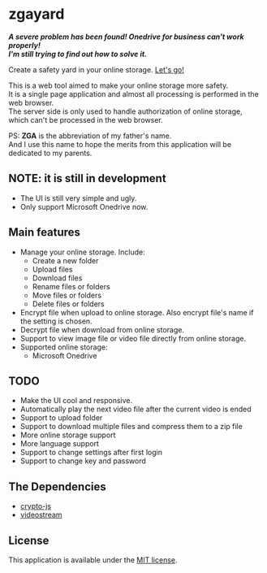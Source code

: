 # zgayard
___A severe problem has been found! Onedrive for business can't work properly!  
I'm still trying to find out how to solve it.___

Create a safety yard in your online storage. [Let's go!](https://zboris12.github.io/zgayard/src/)  

This is a web tool aimed to make your online storage more safety.  
It is a single page application and almost all processing is performed in the web browser.  
The server side is only used to handle authorization of online storage, which can't be processed in the web browser.

PS: __ZGA__ is the abbreviation of my father's name.  
And I use this name to hope the merits from this application will be dedicated to my parents.

## NOTE: it is still in development

* The UI is still very simple and ugly.
* Only support Microsoft Onedrive now.

## Main features

* Manage your online storage. Include:
  * Create a new folder
  * Upload files
  * Download files
  * Rename files or folders
  * Move files or folders
  * Delete files or folders
* Encrypt file when upload to online storage. Also encrypt file's name if the setting is chosen.
* Decrypt file when download from online storage.
* Support to view image file or video file directly from online storage.
* Supported online storage:
  * Microsoft Onedrive

## TODO

* Make the UI cool and responsive.
* Automatically play the next video file after the current video is ended
* Support to upload folder
* Support to download multiple files and compress them to a zip file
* More online storage support
* More language support
* Support to change settings after first login
* Support to change key and password

## The Dependencies

* [crypto-js](https://github.com/brix/crypto-js)
* [videostream](https://github.com/jhiesey/videostream)

## License

This application is available under the
[MIT license](https://opensource.org/licenses/MIT).
